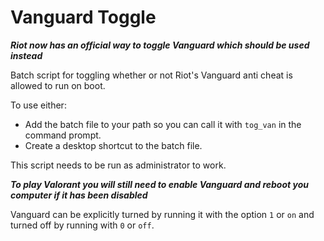 # Vanguard Toggle

***Riot now has an official way to toggle Vanguard which should be used instead***

Batch script for toggling whether or not Riot's Vanguard anti cheat is allowed to run on boot.

To use either:
- Add the batch file to your path so you can call it with `tog_van` in the command prompt.
- Create a desktop shortcut to the batch file.

This script needs to be run as administrator to work.

***To play Valorant you will still need to enable Vanguard and reboot you computer if it has been disabled***

Vanguard can be explicitly turned by running it with the option `1` or `on` and turned off by running with `0` or `off`.

